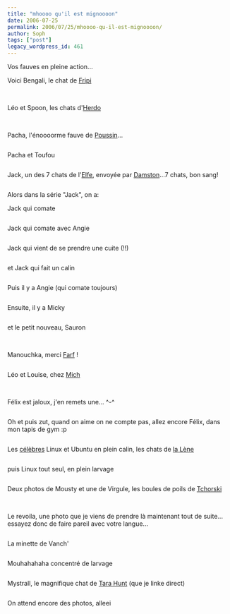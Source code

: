 ```yaml
---
title: "mhoooo qu'il est mignoooon"
date: 2006-07-25
permalink: 2006/07/25/mhoooo-qu-il-est-mignoooon/
author: Soph
tags: ["post"]
legacy_wordpress_id: 461
---
```


Vos fauves en pleine action...

Voici Bengali, le chat de [Fripi](http://fripi.com/)

<img src="https://64k.be/wp-content/uploads/2006/general/bengali_curieux.jpg" alt="" />

<!-- excerpt -->

<img src="https://64k.be/wp-content/uploads/2006/general/bengali.jpg" alt="" />

Léo et Spoon, les chats d'[Herdo](http://herdo.be/)

<img src="https://64k.be/wp-content/uploads/2006/general/leo.jpg" alt="" />

<img src="https://64k.be/wp-content/uploads/2006/general/spoon.jpg" alt="" />

Pacha, l'énoooorme fauve de [Poussin](http://www.sitedelapeur.com/)...

<img src="https://64k.be/wp-content/uploads/2006/general/pacha.JPG" alt="" />

Pacha et Toufou

<img src="https://64k.be/wp-content/uploads/2006/general/P1080497.JPG" alt="" />

Jack, un des 7 chats de l'[Elfe](http://www.sitedelapeur.com), envoyée par [Damston](http://www.sitedelapeur.com)...7 chats, bon sang!

<img src="https://64k.be/wp-content/uploads/2006/general/jack.jpg" alt="" />

Alors dans la série "Jack", on a:

Jack qui comate

<img src="https://64k.be/wp-content/uploads/2006/general/chats/Jack.jpg" alt="" />

Jack qui comate avec Angie

<img src="https://64k.be/wp-content/uploads/2006/general/chats/jack &amp; angie.jpg" alt="" />

Jack qui vient de se prendre une cuite (!!)

<img src="https://64k.be/wp-content/uploads/2006/general/chats/jack after cuite.jpg" alt="" />

et Jack qui fait un calin

<img src="https://64k.be/wp-content/uploads/2006/general/chats/jack &amp; moi.JPG" alt="" />

Puis il y a Angie (qui comate toujours)

<img src="https://64k.be/wp-content/uploads/2006/general/chats/angie.JPG" alt="" />

Ensuite, il y a Micky

<img src="https://64k.be/wp-content/uploads/2006/general/chats/micky gros plan moustaches.jpg" alt="" />

et le petit nouveau, Sauron

<img src="https://64k.be/wp-content/uploads/2006/general/Photo-Sauron-015.jpg" alt="" />

<img src="https://64k.be/wp-content/uploads/2006/general/chats/sauron.jpg" alt="" />

<img src="https://64k.be/wp-content/uploads/2006/general/chats/sauron01.jpg" alt="" />

Manouchka, merci [Farf](http://www.fourre-tout.com/)&nbsp;!

<img src="https://64k.be/wp-content/uploads/2006/general/Manouchka_1.jpg" alt="" />

Léo et Louise, chez [Mich](http://visual.emich.be/)

<img src="https://64k.be/wp-content/uploads/2006/general/leomich.jpg" alt="" />

<img src="https://64k.be/wp-content/uploads/2006/general/louise.jpg" alt="" />

Félix est jaloux, j'en remets une... ^-^

<img src="https://64k.be/wp-content/uploads/2006/general/felixdehors3s.jpg" alt="" />

Oh et puis zut, quand on aime on ne compte pas, allez encore Félix, dans mon tapis de gym :p

<img src="https://64k.be/wp-content/uploads/2006/general/felixtapiss.jpg" alt="" />

Les [célèbres](http://www.jeuxdemaux.com/2006/06/28/987-on-sait-jamais) Linux et Ubuntu en plein calin, les chats de [la Lène](http://www.jeuxdemaux.com/)

<img src="https://64k.be/wp-content/uploads/2006/general/linux_uby_calin.jpg" alt="" />

puis Linux tout seul, en plein larvage

<img src="https://64k.be/wp-content/uploads/2006/general/linux.jpg" alt="" />

Deux photos de Mousty et une de Virgule, les boules de poils de [Tchorski](http://tchorski.blogspot.com/)

<img src="https://64k.be/wp-content/uploads/2006/general/mousty.jpg" alt="" />

<img src="https://64k.be/wp-content/uploads/2006/general/mousty2.jpg" alt="" />

<img src="https://64k.be/wp-content/uploads/2006/general/virgule.jpg" alt="" />

Le revoila, une photo que je viens de prendre là maintenant tout de suite... essayez donc de faire pareil avec votre langue...

<img src="https://64k.be/wp-content/uploads/2006/general/felixlangue.jpg" alt="" />

La minette de Vanch'

<img src="https://64k.be/wp-content/uploads/2006/general/minette-vancho.jpg" alt="" />

Mouhahahaha concentré de larvage

<img src="https://64k.be/wp-content/uploads/2006/general/felixdos.jpg" alt="" />

Mystrall, le magnifique chat de [Tara Hunt](http://tarahunt.free.fr/blog/index.php) (que je linke direct)

<img src="https://64k.be/wp-content/uploads/2006/general/DSCF0084.jpg" alt="" />

On attend encore des photos, alleei
